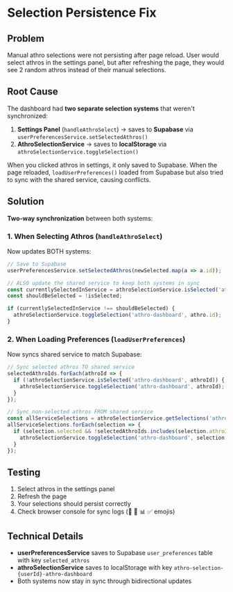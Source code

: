 # Selection Persistence Fix

## Problem
Manual athro selections were not persisting after page reload. User would select athros in the settings panel, but after refreshing the page, they would see 2 random athros instead of their manual selections.

## Root Cause
The dashboard had **two separate selection systems** that weren't synchronized:

1. **Settings Panel** (`handleAthroSelect`) → saves to **Supabase** via `userPreferencesService.setSelectedAthros()`
2. **AthroSelectionService** → saves to **localStorage** via `athroSelectionService.toggleSelection()`

When you clicked athros in settings, it only saved to Supabase. When the page reloaded, `loadUserPreferences()` loaded from Supabase but also tried to sync with the shared service, causing conflicts.

## Solution
**Two-way synchronization** between both systems:

### 1. When Selecting Athros (`handleAthroSelect`)
Now updates BOTH systems:
```typescript
// Save to Supabase
userPreferencesService.setSelectedAthros(newSelected.map(a => a.id));

// ALSO update the shared service to keep both systems in sync
const currentlySelectedInService = athroSelectionService.isSelected('athro-dashboard', athro.id);
const shouldBeSelected = !isSelected;

if (currentlySelectedInService !== shouldBeSelected) {
  athroSelectionService.toggleSelection('athro-dashboard', athro.id);
}
```

### 2. When Loading Preferences (`loadUserPreferences`)
Now syncs shared service to match Supabase:
```typescript
// Sync selected athros TO shared service
selectedAthroIds.forEach(athroId => {
  if (!athroSelectionService.isSelected('athro-dashboard', athroId)) {
    athroSelectionService.toggleSelection('athro-dashboard', athroId);
  }
});

// Sync non-selected athros FROM shared service  
const allServiceSelections = athroSelectionService.getSelections('athro-dashboard');
allServiceSelections.forEach(selection => {
  if (selection.selected && !selectedAthroIds.includes(selection.athroId)) {
    athroSelectionService.toggleSelection('athro-dashboard', selection.athroId);
  }
});
```

## Testing
1. Select athros in the settings panel
2. Refresh the page
3. Your selections should persist correctly
4. Check browser console for sync logs (🔧 🔄 📊 ✅ emojis)

## Technical Details
- **userPreferencesService** saves to Supabase `user_preferences` table with key `selected_athros`
- **athroSelectionService** saves to localStorage with key `athro-selection-{userId}-athro-dashboard`
- Both systems now stay in sync through bidirectional updates 